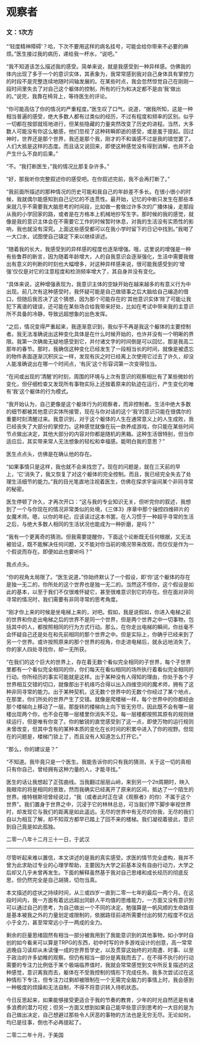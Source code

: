 # 观察者
### 文：1次方



“‘轻度精神障碍’？哈，下次不要用这样的病名挂号，可能会给你带来不必要的麻烦。”医生接过我的病历，递给我一杯水，“说吧。”

“我不知道该怎么描述我的感受。简单来说，就是我感受到一种异样感。仿佛我的体内出现了多于一个的意识实体，其表象为，我常常感到我对自己身体具有掌控力的时段不是完整连续地随时间轴发展的。在某些时点，我会忽然惊觉自己在刚刚一段时间里失去了对自己这个躯体的控制，所有的行为和决定都不是由‘我’做出的。”说完，我靠在椅背上，等待医生的评论。

“你可能高估了你的情况的严重程度。”医生叹了口气，说道，“据我所知，这是一种相当普遍的感受，绝大多数人都有过类似的经历，不过有程度和频率的区别。似乎一切都在按部就班地进行，但某些隐藏的力量突然改变了历史的进程。当然，大多数人可能没有你这么敏感，他们忽视了这种转瞬即逝的感受，或是羞于提起。回过神时，世界还是那个世界，我还是那个我，刚才的不和谐感不过是我的错觉罢了。人们大抵是这样的态度。而且话又说回来，即使这种感觉没有得到消解，也并不会产生什么不良的后果。”

“不。“我打断医生，”我的情况比那复杂许多。”

“好，那我听你完整叙述你的感受吧。在你叙述完前，我不会再打断了。”

“我前面所描述的那种情况的历史可能和我自己的年龄差不多长。在很小很小的时候，我就偶尔能感知到自己记忆的不连贯性。最开始，记忆的中断只发生在那些本来就几乎不需要我大脑思考的时间段，比如做一套做过许多次的广播体操，走那段从我的小学回家的路，或者是在方格本上机械地抄写生字。那时候的我的感觉，就像是我的意识主体会在不需要它工作的时候暂时休息，对我的生活没有实质性的影响，我也就没有深究。上面这些感受都可以在我小学时留下的日记中找到。”我喝了一大口水，试图使自己镇定下来以继续讲述。

“随着我的长大，我感受到的异样感的程度也逐渐增强。哦，这里说的增强是一种有些鲁莽的断言，因为随着年龄增大，人的自我意识会逐渐强化，生活中需要我做出有意义的判断的时刻也大幅增多，对这种异样感来说，很可能我感受到的‘增强’仅仅是对它的注意程度和检测频率增大了，其自身并没有变化。

“具体来说，这种增强表现为，我意识主体的空缺开始在越来越多的有意义行为中出现。前几次有这种感受时，我怀疑可能是自己做错事之后大脑给自己编造的借口，但随后我否决了这个猜想，因为那个可能存在的‘其他意识实体’除了可能让我犯下离谱的错误，还可能在某些场合给我带来好处，比如在考试中带来我的主意识所不具备的冷静，导致远超想象的出色发挥。

“之后，情况变得严重起来，我逐渐意识到，我似乎不再是我这个躯体的主要控制者。我无法准确说出这种变化具体是在什么时候开始的，也许并没有一个明晰的界限。我第一次确凿无疑地感受到它，并付诸文字的时间倒是可以回忆，那是我高二那年的春节。那时，我确信这种变化已经发生了一段相当长的时间，就像是被遗忘的物件表面逐渐沉积灰尘一样，发现有灰之时已经离上次使用它过去了许久，却没人能准确说出在哪一个时间点，‘有灰’这个形容词第一次变得恰当。

“在间或出现的‘清醒’的时刻，周围的环境与上次有意识的观察相比有了某些微妙的变化，但仔细检查又发现所有事物实际上还按着原来的轨迹在运行，产生变化的唯有‘我’这个躯体的行为模式。

“我开始认为，自己更像是这个躯体行为的观察者，而非控制者。生活中绝大多数的细节都被其他意识实体所接管，现在与你对话的这个‘我’的意识只能在很偶尔的重要时刻清醒过来。我意识到，对于这个躯体的人生在通常意义上的人生成败，我已经丧失了大部分的掌控力。这种感觉就像在玩一款养成游戏，你只能在某些时间节点做出决定，其他大部分的内容对你都是随机的黑箱。这种生活很特别，但当你适应后，其实带来常人无法想象的轻松和幸福感。能明白我的意思？”

医生点点头，仿佛是在确认他的存在。

“如果事情只是这样，我也就不会来找您了。现在的问题是，就在三天前的早上，‘它’消失了，我又恢复了对这个躯体的完全控制。而且，我已经完全失去了处理生活细节的能力。”我的目光笔直地注视着医生，仿佛在探求宇宙间某个非同寻常的秘密。

医生停顿了许久，才再次开口：“这与我的专业知识无关，但听完你的叙述，我想到了一个与你现在的情况非常类似的处境，《三体3》序章中那个操控四维碎片的女魔术师。嗯，以你的年纪，应该读过这本书罢。在人习惯于一种超乎寻常的生活之后，与绝大多数人相同的生活状况也能成为一种折磨，是吗？”

“我有一个更离奇的猜测。但我需要提醒你，下面这个论断既无任何根据，又无法被验证，既不能解决任何问题，又不能对你当前的境况带来改观，而仅仅是作为一个假说而存在。即便如此也要听吗？”

我点点头。

“你的视角太局限了。“医生说道，”你始终默认了一个假设，即‘你’这个躯体的存在是独一无二的，你所处的这个世界也是独一无二的。当然这不怪你，这个假设是如此的基本，以至于我们不仅很难怀疑它，甚至很难意识到它的存在。但在面对非同寻常的情况时，我们需要有非同寻常的思考角度。

“刚才你上来的时候是坐电梯上来的，对吧。假如，我是说假如，你进入电梯之前的世界和你走出电梯之后的世界不是同一个世界，但是两个世界之中一切事物，包括其中的人，都按照相同的行为方式行动。那么，在你走出电梯的瞬间，你丝毫不会怀疑自己还是处在和先前相同的那个世界之中。但是实际上，你确乎已经来到了另一个世界。或许按照原来的那个世界的视角，你走进电梯后，就永远地消失了。你的家人四处寻找你，却一无所获。 

“在我们的这个巨大的世界上，存在着无数个看似完全相同的子世界，每个子世界里都有一个看似完全相同的你，你们每天在看似相同的场所执行着看似完全相同的行动。你所经历的事实可能就是这样。出于某种没有人得知的理由，你处于各个子世界相互交错的切口，就像那出于机缘巧合得以出入四维空间的魔术师，拥有了这种非同寻常的能力。出于某种契机，这无数个世界中的无数个你经过了某个地点，在那里，你们所处的世界产生了交错。就像是爬楼梯一样，每个世界中的你都经由那个楼梯向上移动了一层。那旋转的楼梯向上向下皆无穷尽，因此既不会有哪一层楼出现两个你，也不会在哪一层楼里你消失不见。每一层楼都按照其原有的规则继续运行，但是唯有你变了。你的敏锐的直觉感受到了这一点，即使万物的运行规则未曾改变，但其中含有的某种本质的变化在长时间的积累中进入了你的视野。但现在的问题是，楼梯门锁上了，而且没有人知道怎么打开它。”

“那么，你的建议是？”

“不知道。我毕竟只是一个医生。我能告诉你的只有我的猜测，关于这一切的真相只有你自己，曾经拥有这种力量的人，才能寻找。”

医生的话让我想起了正弦曲线。当我翻过层层山岭，来到另一个2π周期时，映入我眼帘的将是相同的景致，然而我确实已经离开了原来的区间，抵达了一个陌生的世界。维特根斯坦曾经说过，“我（或者此时正在读《观察者》的你）不属于这个世界”。我们置身于世界之中，沉浸于它的林林总总，可当我们停下脚步审视世界时，却发现它与我们的距离是如此遥远。无尽的世界中有无尽的你我，无尽的我们自以为相互了解，却不知双方都早已踏上了回不来的楼梯。我们凝视着彼此，意识到自己竟是如此孤独。


二零一八年十二月三十一日，于武汉

--------------------------------

尽管听起来难以置信，本文讲述的是我的真实感受。求医的情节完全虚构，我并不曾为此求助过专业的心理学帮助，主要因为大学之前基本没有自由行动力，大学之后却又几乎未曾再发生。下面的解释虽然基于我对自己思绪和成长经历的彻底反思，但仍然完全是自己胡猜，切勿当真。

本文描述的症状之持续时间，从三或四岁一直到二零一七年的最后一两个月。在这段时间内，我一方面有着远远超出同龄人平均值的思维能力，一方面又没有意识到可以通过自己的思考，为自己做出一个不同的决定。勉强算是一帆风顺的生命路径是基本被我之外的力量划定或限制的，依据路径前进所需要付出的努力程度不仅远小于全力，甚至常常远小于一两成的全力。

剩余的巨量思绪固然有相当一部分被我用到了我能意识到的其他事物，如小学时自创的如今看来可以算是TRPG的东西，初中时写的许多游戏设计的创意，高一常常逃晚自习读却从未读懂一成的世界哲学史，以及贯穿这始终的对周遭、时事、以至于政治的许多幼稚的观察。但仍有相当一部分是离我而去了，在不得不执行的行动需要的专注力比例低于某个极端临界值时，我就会常常感觉到文中所反复描述的这种感觉，意识离我而去，躯体在不受我控制的情形下完成任务。我多次尝试过在这种情形下专注，但专注力过剩却被限制在一个无需完全脑力的事情上时，我会感到一种极度的烦躁和无法自制，不得不将意识转入待机状态。

今日反思起来，如果能够接受更适合于我的节奏的教育，少年的时光自然还是有诸多浪费的潜力可挖；但另一方面又想到如果自己能早些意识到思考的一大目的是为自己做出决定，自己想避过那些令人厌恶的事物的方法也是无穷无尽。无论如何，均已是往事，倒也不必再提起了。


二零二二年十月，于美国





